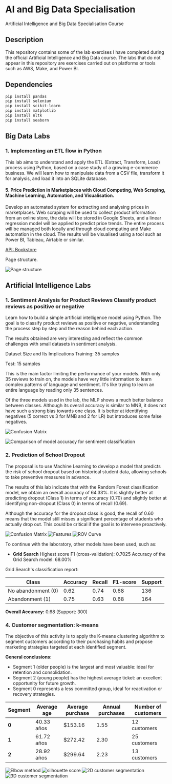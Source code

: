 # AI and Big Data Specialisation

Artificial Intelligence and Big Data Specialisation Course

## Description

This repository contains some of the lab exercises I have completed during the official Artificial Intelligence and Big Data course. The labs that do not appear in this repository are exercises carried out on platforms or tools such as AWS, Make, and Power BI.

## Dependencies

```bash
pip install pandas
pip install selenium
pip install scikit-learn
pip install matplotlib
pip install nltk
pip install seaborn
```
## Big Data Labs

### 1. Implementing an ETL flow in Python

This lab aims to understand and apply the ETL (Extract, Transform, Load) process using Python, based on a case study of a growing e-commerce business. We will learn how to manipulate data from a CSV file, transform it for analysis, and load it into an SQLite database.

#### 5. Price Prediction in Marketplaces with Cloud Computing, Web Scraping, Machine Learning, Automation, and Visualisation.

Develop an automated system for extracting and analysing prices in marketplaces. Web scraping will be used to collect product information from an online store, the data will be stored in Google Sheets, and a linear regression model will be applied to predict price trends. The entire process will be managed both locally and through cloud computing and Make automation in the cloud. The results will be visualised using a tool such as Power BI, Tableau, Airtable or similar.

[API: Bookstore](https://books.toscrape.com/)

Page structure.

![Page structure](https://github.com/idavid80/Especializacion-IA-y-Big-Data/raw/main/images/scrapping.png)

## Artificial Intelligence Labs

### 1. Sentiment Analysis for Product Reviews Classify product reviews as positive or negative

Learn how to build a simple artificial intelligence model using Python. The goal is to classify product reviews as positive or negative, understanding the process step by step and the reason behind each action.

The results obtained are very interesting and reflect the common challenges with small datasets in sentiment analysis.

Dataset Size and Its Implications
Training: 35 samples

Test: 15 samples

This is the main factor limiting the performance of your models. With only 35 reviews to train on, the models have very little information to learn complex patterns of language and sentiment. It's like trying to learn an entire language by reading only 35 sentences.

Of the three models used in the lab, the MLP shows a much better balance between classes. Although its overall accuracy is similar to MNB, it does not have such a strong bias towards one class. It is better at identifying negatives (5 correct vs 3 for MNB and 2 for LR) but introduces some false negatives.

![Confusion Matrix](https://github.com/idavid80/Especializacion-IA-y-Big-Data/raw/main/soluciones/ia/lab1/lab1_matriz.png)

![Comparison of model accuracy for sentiment classification](https://github.com/idavid80/Especializacion-IA-y-Big-Data/raw/main/soluciones/ia/lab1/lab1_barras.png)

### 2. Prediction of School Dropout

The proposal is to use Machine Learning to develop a model that predicts the risk of school dropout based on historical student data, allowing schools to take preventive measures in advance.

The results of this lab indicate that with the Random Forest classification model, we obtain an overall accuracy of 64.33%. It is slightly better at predicting dropout (Class 1) in terms of accuracy (0.70) and slightly better at identifying non-dropout (Class 0) in terms of recall (0.69).

Although the accuracy for the dropout class is good, the recall of 0.60 means that the model still misses a significant percentage of students who actually drop out. This could be critical if the goal is to intervene proactively.

![Confusion Matrix](https://github.com/idavid80/Especializacion-IA-y-Big-Data/raw/main/soluciones/ia/lab2/matriz.png)
![Features](https://github.com/idavid80/Especializacion-IA-y-Big-Data/raw/main/soluciones/ia/lab2/caracteristicas.png)
![ROV Curve](https://github.com/idavid80/Especializacion-IA-y-Big-Data/raw/main/soluciones/ia/lab2/curva%20ROC.png)

To continue with the laboratory, other models have been used, such as:

- **Grid Search**
Highest score F1 (cross-validation): 0.7025
Accuracy of the Grid Search model: 68.00%

Grid Search's classification report:

| Class              | Accuracy | Recall | F1-score | Support |
| ------------------ | -------- | ------ | -------- | ------- |
| No abandonment (0) | 0.62     | 0.74   | 0.68     | 136     |
| Abandonment (1)    | 0.75     | 0.63   | 0.68     | 164     |

**Overall Accuracy:** 0.68 (Support: 300)


### 4. Customer segmentation: k-means

The objective of this activity is to apply the K-means clustering algorithm to segment customers according to their purchasing habits and propose marketing strategies targeted at each identified segment.

**General conclusions:**

- Segment 1 (older people) is the largest and most valuable: ideal for retention and consolidation.
- Segment 2 (young people) has the highest average ticket: an excellent opportunity for future growth.
- Segment 0 represents a less committed group, ideal for reactivation or recovery strategies.

| Segment  |  Average age  | Average purchase | Annual purchases | Number of customers |
| -------- | ------------- | ---------------- | ---------------- | ------------------- |
| **0**    | 40.33 años    |  \$153.16        |  1.55            |     12 customers    |
| **1**    | 61.72 años    |  \$272.42        |  2.30            |     25 customers    |
| **2**    | 28.92 años    |  \$299.64        |  2.23            |     13 customers    |

![Elbow method](https://github.com/idavid80/Especializacion-IA-y-Big-Data/raw/main/soluciones/ia/lab4/metodo_codo.png)
![silhouette score](https://github.com/idavid80/Especializacion-IA-y-Big-Data/raw/main/soluciones/ia/lab4/score.png)
![2D customer segmentation](https://github.com/idavid80/Especializacion-IA-y-Big-Data/raw/main/soluciones/ia/lab4/szegmentacion.png) ![3D customer segmentation](https://github.com/idavid80/Especializacion-IA-y-Big-Data/raw/main/soluciones/ia/lab4/szegmentacion3d.png)